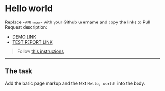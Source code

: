 # Hello world
Replace `<AFU-max>` with your Github username and copy the links to Pull Request description:
- [DEMO LINK](https://<AFU-max>.github.io/layout_hello-world/)
- [TEST REPORT LINK](https://<AFU-max>.github.io/layout_hello-world/report/html_report/)

> Follow [this instructions](https://AFU-max.github.io/layout_task-guideline/#how-to-solve-the-layout-tasks-on-github)
___

## The task
Add the basic page markup and the text `Hello, world!` into the body.
